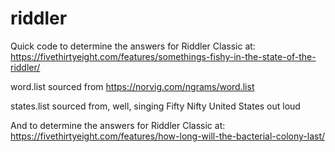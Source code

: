 # riddler
Quick code to determine the answers for Riddler Classic at:
https://fivethirtyeight.com/features/somethings-fishy-in-the-state-of-the-riddler/

word.list sourced from https://norvig.com/ngrams/word.list

states.list sourced from, well, singing Fifty Nifty United States out loud

And to determine the answers for Riddler Classic at:
https://fivethirtyeight.com/features/how-long-will-the-bacterial-colony-last/
